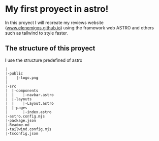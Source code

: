 # My first proyect in astro!
In this proyect I will recreate my reviews website (www.elenemigos.github.io) using the framework web ASTRO and others such as tailwind to style faster.

## The structure of this proyect
I use the structure predefined of astro
```
|
|-public
|    |-logo.png
|
|-src
|  |-components
|  |    |-navbar.astro
|  |-layouts
|  |    |-Layout.astro
|  |-pages
|       |-index.astro
|-astro.config.mjs
|-package.json
|-Readme.md
|-tailwind.config.mjs
|-tsconfig.json

```